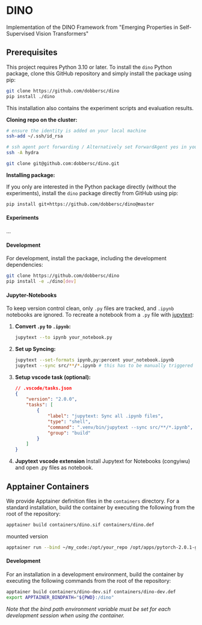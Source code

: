 # DINO

Implementation of the DINO Framework from "Emerging Properties in Self-Supervised Vision Transformers"

## Prerequisites

This project requires Python 3.10 or later.
To install the `dino` Python package, clone this GitHub repository and simply install the package using pip:

```bash
git clone https://github.com/dobbersc/dino
pip install ./dino
```
This installation also contains the experiment scripts and evaluation results.

**Cloning repo on the cluster:**
```bash
# ensure the identity is added on your local machine
ssh-add ~/.ssh/id_rsa 

# ssh agent port forwarding / Alternatively set ForwardAgent yes in your host config
ssh -A hydra 

git clone git@github.com:dobbersc/dino.git
```


**Installing package:**

If you only are interested in the Python package directly (without the experiments), install the `dino`
package directly from GitHub using pip:

```bash
pip install git+https://github.com/dobbersc/dino@master
```

#### Experiments

...

#### Development

For development, install the package, including the development dependencies:

```bash
git clone https://github.com/dobbersc/dino
pip install -e ./dino[dev]
```

#### Jupyter-Notebooks
To keep version control clean, only `.py` files are tracked, and `.ipynb` notebooks are ignored. To recreate a notebook from a `.py` file with [jupytext](https://jupytext.readthedocs.io/en/latest/using-cli.html):

1. **Convert `.py` to `.ipynb`:**
    ```bash
    jupytext --to ipynb your_notebook.py
    ```
2. **Set up Syncing:**
    ```bash
    jupytext --set-formats ipynb,py:percent your_notebook.ipynb
    jupytext --sync src/**/*.ipynb # this has to be manually triggered
    ```
3. **Setup vscode task (optional):** 
    ```json
    // .vscode/tasks.json
    {
        "version": "2.0.0",
        "tasks": [
            {
                "label": "jupytext: Sync all .ipynb files",
                "type": "shell",
                "command": ".venv/bin/jupytext --sync src/**/*.ipynb",
                "group": "build"
            }
        ]
    }
    ```

4. **Jupytext vscode extension**
Install Jupytext for Notebooks (congyiwu) and open .py files as notebook.

## Apptainer Containers

We provide Apptainer definition files in the `containers` directory.
For a standard installation, build the container by executing the following from the root of the repository:

```bash
apptainer build containers/dino.sif containers/dino.def
```

mounted version
```bash
apptainer run --bind ~/my_code:/opt/your_repo /opt/apps/pytorch-2.0.1-gpu.sif
```

#### Development

For an installation in a development environment, build the container by executing the following commands from the root of the repository:

```bash
apptainer build containers/dino-dev.sif containers/dino-dev.def
export APPTAINER_BINDPATH="${PWD}:/dino"
```

*Note that the bind path environment variable must be set for each development session when using the container.*
